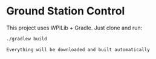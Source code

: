 # Ground Station Control

This project uses WPILib + Gradle. Just clone and run:

```bash
./gradlew build

Everything will be downloaded and built automatically